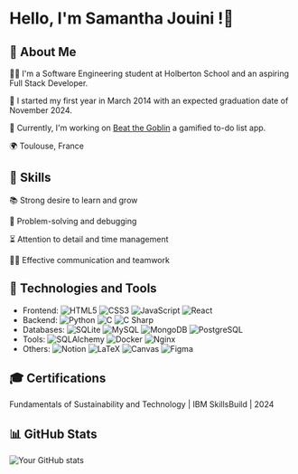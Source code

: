# Hello, I'm Samantha Jouini !👋

## 🚀 About Me 
👨‍💻 I'm a Software Engineering student at Holberton School and an aspiring Full Stack Developer. 

📅 I started my first year in March 2014 with an expected graduation date of November 2024.

💭 Currently, I'm working on [Beat the Goblin](https://github.com/SamJouini/Beat_the_Goblin) a gamified to-do list app.

🌍 Toulouse, France

## 🧠 Skills
📚 Strong desire to learn and grow

🧩 Problem-solving and debugging

⏳ Attention to detail and time management

🤜🤛 Effective communication and teamwork

## 🔧 Technologies and Tools
- Frontend: ![HTML5](https://img.shields.io/badge/-HTML5-E34F26?style=flat-square&logo=html5&logoColor=white) ![CSS3](https://img.shields.io/badge/-CSS3-1572B6?style=flat-square&logo=css3) ![JavaScript](https://img.shields.io/badge/-JavaScript-F7DF1E?style=flat-square&logo=javascript&logoColor=black) ![React](https://img.shields.io/badge/React-61DAFB?style=flat-square&logo=react&logoColor=black)
- Backend: ![Python](https://img.shields.io/badge/-Python-3776AB?style=flat-square&logo=python&logoColor=white) ![C](https://img.shields.io/badge/-C-00599C?style=flat-square&logo=c&logoColor=white) ![C Sharp](https://img.shields.io/badge/-C%23-239120?style=flat-square&logo=c-sharp&logoColor=white)
- Databases: ![SQLite](https://img.shields.io/badge/SQLite-003B57?style=flat-square&logo=sqlite&logoColor=white)
 ![MySQL](https://img.shields.io/badge/-MySQL-4479A1?style=flat-square&logo=mysql&logoColor=white) ![MongoDB](https://img.shields.io/badge/MongoDB-%234ea94b.svg?style=flat-square&logo=mongodb&logoColor=white) ![PostgreSQL](https://img.shields.io/badge/PostgreSQL-316192?style=flat-square&logo=postgresql&logoColor=white) 
- Tools: ![SQLAlchemy](https://img.shields.io/badge/SQLAlchemy-3C873A?style=flat-square&logo=sqlalchemy&logoColor=white) ![Docker](https://img.shields.io/badge/Docker-2496ED?style=flat-square&logo=docker&logoColor=white) ![Nginx](https://img.shields.io/badge/nginx-%23009639.svg?style=flat-square&logo=nginx&logoColor=white)
- Others: ![Notion](https://img.shields.io/badge/Notion-%23000000.svg?style=flat-square&logo=notion&logoColor=white) ![LaTeX](https://img.shields.io/badge/LaTeX-008080?style=flat-square&logo=latex&logoColor=white) ![Canvas](https://img.shields.io/badge/Canvas-E05D44?style=flat-square&logo=canvas&logoColor=white) ![Figma](https://img.shields.io/badge/Figma-F24E1E?style=flat-square&logo=figma&logoColor=white) 

 ## 🎓 Certifications
Fundamentals of Sustainability and Technology | IBM SkillsBuild | 2024



## 📊 GitHub Stats
![Your GitHub stats](https://github-readme-stats.vercel.app/api?username=SamJouini&show_icons=true&bg_color=FFDAB9&title_color=FF8C00&text_color=8B4513&icon_color=FFA07A&border_color=FFE4B5)


